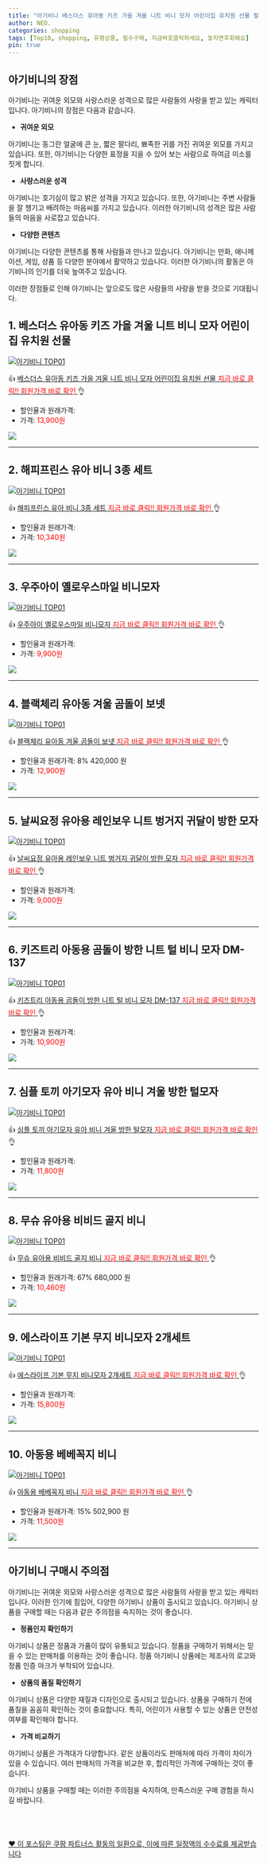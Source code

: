 ```yaml
---
title: "아기비니 베스더스 유아동 키즈 가을 겨울 니트 비니 모자 어린이집 유치원 선물 필수 필요 추천 제품 비교 최저 가격 비교 장점 구매 후기 구매평"
author: NEO.
categories: shopping
tags: [Top10, shopping, 유행상품, 필수구매, 지금바로클릭하세요, 놓치면후회해요]
pin: true
---
```

**<h2>아기비니의 장점</h2>**

아기비니는 귀여운 외모와 사랑스러운 성격으로 많은 사람들의 사랑을 받고 있는 캐릭터입니다. 아기비니의 장점은 다음과 같습니다.

* **귀여운 외모**

아기비니는 동그란 얼굴에 큰 눈, 짧은 팔다리, 뾰족한 귀를 가진 귀여운 외모를 가지고 있습니다. 또한, 아기비니는 다양한 표정을 지을 수 있어 보는 사람으로 하여금 미소를 짓게 합니다.

* **사랑스러운 성격**

아기비니는 호기심이 많고 밝은 성격을 가지고 있습니다. 또한, 아기비니는 주변 사람들을 잘 챙기고 배려하는 마음씨를 가지고 있습니다. 이러한 아기비니의 성격은 많은 사람들의 마음을 사로잡고 있습니다.

* **다양한 콘텐츠**

아기비니는 다양한 콘텐츠를 통해 사람들과 만나고 있습니다. 아기비니는 만화, 애니메이션, 게임, 상품 등 다양한 분야에서 활약하고 있습니다. 이러한 아기비니의 활동은 아기비니의 인기를 더욱 높여주고 있습니다.

이러한 장점들로 인해 아기비니는 앞으로도 많은 사람들의 사랑을 받을 것으로 기대됩니다.

   

## 1. 베스더스 유아동 키즈 가을 겨울 니트 비니 모자 어린이집 유치원 선물

[![아기비니 TOP01](https://thumbnail6.coupangcdn.com/thumbnails/remote/490x490ex/image/vendor_inventory/f92b/84ff5a29d56fcb15cd79408f4ecb502689413db416c90e3c032fd0cf1a57.jpg)](https://link.coupang.com/re/AFFSDP?lptag=AF3617701&subid=GithubCoopas&pageKey=6783767444&traceid=V0-153&itemId=15962455421&vendorItemId=86951885835)


👍 [베스더스 유아동 키즈 가을 겨울 니트 비니 모자 어린이집 유치원 선물 <font color=red> 지금 바로 클릭!! 회원가격 바로 확인 </font> ](https://link.coupang.com/re/AFFSDP?lptag=AF3617701&subid=GithubCoopas&pageKey=6783767444&traceid=V0-153&itemId=15962455421&vendorItemId=86951885835) 👌 


- 할인율과 원래가격: 
- 가격: <span style='color:red'>13,900원</span>

[![](/discount_price.png)](https://link.coupang.com/re/AFFSDP?lptag=AF3617701&subid=GithubCoopas&pageKey=6783767444&traceid=V0-153&itemId=15962455421&vendorItemId=86951885835)

---


   

## 2. 해피프린스 유아 비니 3종 세트

[![아기비니 TOP01](https://thumbnail6.coupangcdn.com/thumbnails/remote/490x490ex/image/retail/images/2457878151778787-55504655-e900-41b9-bde8-3c86dffe3ca1.jpg)](https://link.coupang.com/re/AFFSDP?lptag=AF3617701&subid=GithubCoopas&pageKey=1629823809&traceid=V0-153&itemId=2780163966&vendorItemId=70769942463)


👍 [해피프린스 유아 비니 3종 세트 <font color=red> 지금 바로 클릭!! 회원가격 바로 확인 </font> ](https://link.coupang.com/re/AFFSDP?lptag=AF3617701&subid=GithubCoopas&pageKey=1629823809&traceid=V0-153&itemId=2780163966&vendorItemId=70769942463) 👌 


- 할인율과 원래가격: 
- 가격: <span style='color:red'>10,340원</span>

[![](/discount_price.png)](https://link.coupang.com/re/AFFSDP?lptag=AF3617701&subid=GithubCoopas&pageKey=1629823809&traceid=V0-153&itemId=2780163966&vendorItemId=70769942463)

---


   

## 3. 우주아이 옐로우스마일 비니모자

[![아기비니 TOP01](https://thumbnail6.coupangcdn.com/thumbnails/remote/490x490ex/image/retail/images/2020/09/08/23/4/1f0302a4-0671-4854-a094-231cc085fc41.jpg)](https://link.coupang.com/re/AFFSDP?lptag=AF3617701&subid=GithubCoopas&pageKey=2093749528&traceid=V0-153&itemId=3556626054&vendorItemId=71542499639)


👍 [우주아이 옐로우스마일 비니모자 <font color=red> 지금 바로 클릭!! 회원가격 바로 확인 </font> ](https://link.coupang.com/re/AFFSDP?lptag=AF3617701&subid=GithubCoopas&pageKey=2093749528&traceid=V0-153&itemId=3556626054&vendorItemId=71542499639) 👌 


- 할인율과 원래가격: 
- 가격: <span style='color:red'>9,900원</span>

[![](/discount_price.png)](https://link.coupang.com/re/AFFSDP?lptag=AF3617701&subid=GithubCoopas&pageKey=2093749528&traceid=V0-153&itemId=3556626054&vendorItemId=71542499639)

---


   

## 4. 블랙체리 유아동 겨울 곰돌이 보넷

[![아기비니 TOP01](https://thumbnail9.coupangcdn.com/thumbnails/remote/490x490ex/image/vendor_inventory/d661/409b550212cdbd3555163ae120fcdd8f370eecdda2c3a5b23246e92bc621.png)](https://link.coupang.com/re/AFFSDP?lptag=AF3617701&subid=GithubCoopas&pageKey=7672531303&traceid=V0-153&itemId=20471394565&vendorItemId=87161406681)


👍 [블랙체리 유아동 겨울 곰돌이 보넷 <font color=red> 지금 바로 클릭!! 회원가격 바로 확인 </font> ](https://link.coupang.com/re/AFFSDP?lptag=AF3617701&subid=GithubCoopas&pageKey=7672531303&traceid=V0-153&itemId=20471394565&vendorItemId=87161406681) 👌 


- 할인율과 원래가격: 8%  420,000   원
- 가격: <span style='color:red'>12,900원</span>

[![](/discount_price.png)](https://link.coupang.com/re/AFFSDP?lptag=AF3617701&subid=GithubCoopas&pageKey=7672531303&traceid=V0-153&itemId=20471394565&vendorItemId=87161406681)

---


   

## 5. 날씨요정 유아용 레인보우 니트 벙거지 귀달이 방한 모자

[![아기비니 TOP01](https://thumbnail7.coupangcdn.com/thumbnails/remote/490x490ex/image/rs_quotation_api/92c6cfjz/c2dd0e3ecd0f437a8ab02d1a71d9b197.jpg)](https://link.coupang.com/re/AFFSDP?lptag=AF3617701&subid=GithubCoopas&pageKey=7581870650&traceid=V0-153&itemId=20015972208&vendorItemId=87112769147)


👍 [날씨요정 유아용 레인보우 니트 벙거지 귀달이 방한 모자 <font color=red> 지금 바로 클릭!! 회원가격 바로 확인 </font> ](https://link.coupang.com/re/AFFSDP?lptag=AF3617701&subid=GithubCoopas&pageKey=7581870650&traceid=V0-153&itemId=20015972208&vendorItemId=87112769147) 👌 


- 할인율과 원래가격: 
- 가격: <span style='color:red'>9,000원</span>

[![](/discount_price.png)](https://link.coupang.com/re/AFFSDP?lptag=AF3617701&subid=GithubCoopas&pageKey=7581870650&traceid=V0-153&itemId=20015972208&vendorItemId=87112769147)

---


   

## 6. 키즈트리 아동용 곰돌이 방한 니트 털 비니 모자 DM-137

[![아기비니 TOP01](https://thumbnail6.coupangcdn.com/thumbnails/remote/490x490ex/image/rs_quotation_api/sk2po7qf/3eccefde9d3c45a8b6b903350dd75a5a.jpg)](https://link.coupang.com/re/AFFSDP?lptag=AF3617701&subid=GithubCoopas&pageKey=6927829898&traceid=V0-153&itemId=16753315116&vendorItemId=83934888089)


👍 [키즈트리 아동용 곰돌이 방한 니트 털 비니 모자 DM-137 <font color=red> 지금 바로 클릭!! 회원가격 바로 확인 </font> ](https://link.coupang.com/re/AFFSDP?lptag=AF3617701&subid=GithubCoopas&pageKey=6927829898&traceid=V0-153&itemId=16753315116&vendorItemId=83934888089) 👌 


- 할인율과 원래가격: 
- 가격: <span style='color:red'>10,900원</span>

[![](/discount_price.png)](https://link.coupang.com/re/AFFSDP?lptag=AF3617701&subid=GithubCoopas&pageKey=6927829898&traceid=V0-153&itemId=16753315116&vendorItemId=83934888089)

---


   

## 7. 심플 토끼 아기모자 유아 비니 겨울 방한 털모자

[![아기비니 TOP01](https://thumbnail8.coupangcdn.com/thumbnails/remote/490x490ex/image/vendor_inventory/3519/d355bd6449697a83ed4e157ba5fad3fad504af9cc192f9d4012431c6f492.jpg)](https://link.coupang.com/re/AFFSDP?lptag=AF3617701&subid=GithubCoopas&pageKey=7729102223&traceid=V0-153&itemId=20764679819&vendorItemId=87834733225)


👍 [심플 토끼 아기모자 유아 비니 겨울 방한 털모자 <font color=red> 지금 바로 클릭!! 회원가격 바로 확인 </font> ](https://link.coupang.com/re/AFFSDP?lptag=AF3617701&subid=GithubCoopas&pageKey=7729102223&traceid=V0-153&itemId=20764679819&vendorItemId=87834733225) 👌 


- 할인율과 원래가격: 
- 가격: <span style='color:red'>11,800원</span>

[![](/discount_price.png)](https://link.coupang.com/re/AFFSDP?lptag=AF3617701&subid=GithubCoopas&pageKey=7729102223&traceid=V0-153&itemId=20764679819&vendorItemId=87834733225)

---


   

## 8. 무슈 유아용 비비드 골지 비니

[![아기비니 TOP01](https://thumbnail10.coupangcdn.com/thumbnails/remote/490x490ex/image/retail/images/2018/10/12/10/0/f02f8fd5-a3b2-4cfc-b9ec-565ef41c6b6f.jpg)](https://link.coupang.com/re/AFFSDP?lptag=AF3617701&subid=GithubCoopas&pageKey=143042358&traceid=V0-153&itemId=420375373&vendorItemId=4033875725)


👍 [무슈 유아용 비비드 골지 비니 <font color=red> 지금 바로 클릭!! 회원가격 바로 확인 </font> ](https://link.coupang.com/re/AFFSDP?lptag=AF3617701&subid=GithubCoopas&pageKey=143042358&traceid=V0-153&itemId=420375373&vendorItemId=4033875725) 👌 


- 할인율과 원래가격: 67%  680,000   원
- 가격: <span style='color:red'>10,460원</span>

[![](/discount_price.png)](https://link.coupang.com/re/AFFSDP?lptag=AF3617701&subid=GithubCoopas&pageKey=143042358&traceid=V0-153&itemId=420375373&vendorItemId=4033875725)

---


   

## 9. 에스라이프 기본 무지 비니모자 2개세트

[![아기비니 TOP01](https://thumbnail7.coupangcdn.com/thumbnails/remote/490x490ex/image/vendor_inventory/75a9/bc5d42f4e8377b665818b42a01b4f565a0a09287322a1a704efd725037e8.jpg)](https://link.coupang.com/re/AFFSDP?lptag=AF3617701&subid=GithubCoopas&pageKey=6756521254&traceid=V0-153&itemId=15820362415&vendorItemId=83032252327)


👍 [에스라이프 기본 무지 비니모자 2개세트 <font color=red> 지금 바로 클릭!! 회원가격 바로 확인 </font> ](https://link.coupang.com/re/AFFSDP?lptag=AF3617701&subid=GithubCoopas&pageKey=6756521254&traceid=V0-153&itemId=15820362415&vendorItemId=83032252327) 👌 


- 할인율과 원래가격: 
- 가격: <span style='color:red'>15,800원</span>

[![](/discount_price.png)](https://link.coupang.com/re/AFFSDP?lptag=AF3617701&subid=GithubCoopas&pageKey=6756521254&traceid=V0-153&itemId=15820362415&vendorItemId=83032252327)

---


   

## 10. 아동용 베베꼭지 비니

[![아기비니 TOP01](https://thumbnail10.coupangcdn.com/thumbnails/remote/490x490ex/image/retail/images/2022/09/28/11/7/0500c53a-5dd0-48fd-84b2-73da79fa535a.jpg)](https://link.coupang.com/re/AFFSDP?lptag=AF3617701&subid=GithubCoopas&pageKey=6807142208&traceid=V0-153&itemId=16091937534&vendorItemId=83289610052)


👍 [아동용 베베꼭지 비니 <font color=red> 지금 바로 클릭!! 회원가격 바로 확인 </font> ](https://link.coupang.com/re/AFFSDP?lptag=AF3617701&subid=GithubCoopas&pageKey=6807142208&traceid=V0-153&itemId=16091937534&vendorItemId=83289610052) 👌 


- 할인율과 원래가격: 15%  502,900   원
- 가격: <span style='color:red'>11,500원</span>

[![](/discount_price.png)](https://link.coupang.com/re/AFFSDP?lptag=AF3617701&subid=GithubCoopas&pageKey=6807142208&traceid=V0-153&itemId=16091937534&vendorItemId=83289610052)

---
**<h2>아기비니 구매시 주의점</h2>**

아기비니는 귀여운 외모와 사랑스러운 성격으로 많은 사람들의 사랑을 받고 있는 캐릭터입니다. 이러한 인기에 힘입어, 다양한 아기비니 상품이 출시되고 있습니다. 아기비니 상품을 구매할 때는 다음과 같은 주의점을 숙지하는 것이 좋습니다.

* **정품인지 확인하기**

아기비니 상품은 정품과 가품이 많이 유통되고 있습니다. 정품을 구매하기 위해서는 믿을 수 있는 판매처를 이용하는 것이 좋습니다. 정품 아기비니 상품에는 제조사의 로고와 정품 인증 마크가 부착되어 있습니다.


* **상품의 품질 확인하기**

아기비니 상품은 다양한 재질과 디자인으로 출시되고 있습니다. 상품을 구매하기 전에 품질을 꼼꼼히 확인하는 것이 중요합니다. 특히, 어린이가 사용할 수 있는 상품은 안전성 여부를 확인해야 합니다.

* **가격 비교하기**

아기비니 상품은 가격대가 다양합니다. 같은 상품이라도 판매처에 따라 가격이 차이가 있을 수 있습니다. 여러 판매처의 가격을 비교한 후, 합리적인 가격에 구매하는 것이 좋습니다.

아기비니 상품을 구매할 때는 이러한 주의점을 숙지하여, 만족스러운 구매 경험을 하시길 바랍니다.<br><br><br><br><br> [ ❤  이 포스팅은 쿠팡 파트너스 활동의 일환으로, 이에 따른 일정액의 수수료를 제공받습니다](https://link.coupang.com/a/bcEFyh)